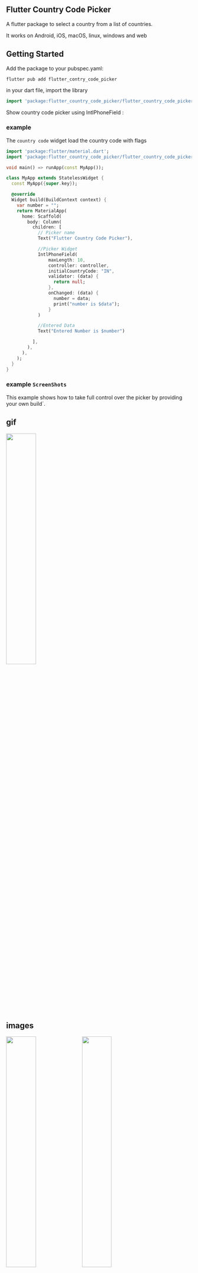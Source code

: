 ## Flutter Country Code Picker

A flutter package to select a country from a list of countries.

It works on Android, iOS, macOS, linux, windows and web

## Getting Started

Add the package to your pubspec.yaml:

`flutter pub add flutter_contry_code_picker`

in your dart file, import the library
```dart
import 'package:flutter_country_code_picker/flutter_country_code_picker.dart';
```

Show country code picker using IntlPhoneField :

### example

The `country code` widget load the country code with flags

```dart
import 'package:flutter/material.dart';
import 'package:flutter_country_code_picker/flutter_country_code_picker.dart';

void main() => runApp(const MyApp());

class MyApp extends StatelessWidget {
  const MyApp({super.key});

  @override
  Widget build(BuildContext context) {
    var number = "";
    return MaterialApp(
      home: Scaffold(
        body: Column(
          children: [
            // Picker name
            Text("Flutter Country Code Picker"),

            //Picker Widget
            IntlPhoneField(
                maxLength: 10,
                controller: controller,
                initialCountryCode: "IN",
                validator: (data) {
                  return null;
                },
                onChanged: (data) {
                  number = data;
                  print("number is $data");
                }
            )

            //Entered Data
            Text("Entered Number is $number")

          ],
        ),
      ),
    );
  }
}
```


### example `ScreenShots`
This example shows how to take full control over the picker by providing your own build`.
## gif 

<img src=https://user-images.githubusercontent.com/99036793/204272434-db5bab2d-b782-4828-bbf0-e0e06d0959ff.gif width=40%>

## images

<img src=https://user-images.githubusercontent.com/99036793/204272531-f525a6cb-3183-4624-bc97-07e75bdb24ee.jpg width=40% height=40%>

<img src=https://user-images.githubusercontent.com/99036793/204272538-79a97f6a-8c89-4273-a713-52f5040736ed.jpg width=40% height=40%>

<img src=https://user-images.githubusercontent.com/99036793/204272542-72f0c9f0-6742-4547-87c0-c86b580c9cb1.jpg width=40% height=40%>

<img src=https://user-images.githubusercontent.com/99036793/204272546-936955ac-bbba-410a-a61a-f3a9cedfe998.jpg width=40% height=40%>


## Flutter pub add

add the package with `flutter pub add flutter_contry_code_picker`




    
